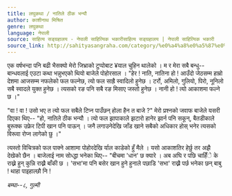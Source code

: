 ```yaml
---
title: लघुकथा / नातिले ठीक भन्यौ
author: काशीनाथ मिश्रित
genre: लघुकथा
language: नेपाली
source: साहित्य सङ्ग्रहालय - नेपाली साहित्यिक भकारीसाहित्य सङ्ग्रहालय | नेपाली साहित्यिक भकारी
source_link: http://sahityasangraha.com/category/%e0%a4%a8%e0%a5%87%e0%a4%aa%e0%a4%be%e0%a4%b2%e0%a5%80-%e0%a4%97%e0%a4%a6%e0%a5%8d%e0%a4%af/%e0%a4%b2%e0%a4%98%e0%a5%81%e0%a4%95%e0%a4%a5%e0%a4%be/
---
```


एक वर्षभन्दा पनि बढी भैसक्यो मेरो जिभ्राको टुप्पोबाट ¥याल चुहिन थालेको । म र मेरा सबै बन्धु--बान्धवलाई एउटा कथा भन्नुभएको थियो बाजेले पोहोरसाल । "हेर ! नाति, नातिना हो ! आउँदो जेठसम्म हाम्रो देशमा आजसम्म नफलेको फल फल्नेछ, त्यो फल साह्रै स्वादिलो हुनेछ । टर्रो, अमिलो, गुलियो, पिरो, नूनिलो सबै स्वादले युक्त हुनेछ । त्यसको रङ पनि सबै रङ मिसाए जस्तो हुनेछ । नानी हो ! त्यो आकाशमा फल्ने छ ।"

"वा ! वा ! उसो भए त त्यो फल सबैले टिप्न पाउँछन् होला हैन त बाजे ?" मेरो प्रश्नको जवाफ बाजेले यसरी दिएका थिए-- "हो, नातिले ठीक भन्यौ । त्यो फल झापाकाले झटारो हानेर झार्न पनि सकून्, बैतडीकाले बुरूक्क उफ्रेर टिपी खान पनि पाऊन् । जनै लगाउनेदेखि जाँड खाने सबैको अधिकार होस् भनेर त्यसको विरूवा रोप्न लागेको छु ।"

त्यस्तो विचित्रको फल पाक्ने आशामा पोहोरदेखि र्याल काडेको हुँ मैले । यसो आकाशतिर हेर्छु तर अझै देखेको छैन । बाजेलाई नाम सोध्द्धा भनेका थिए-- "बीचमा 'धान' छ क्यारे । अब अघि र पछि चाहिँे के राख्ने हुन् कुन्नि राख्नै बाँकी छ । 'सभा'मा पनि बसेर खान हुने हुनाले पछाडि 'सभा' राख्नै पर्छ भनेका छन् बाबु ! थाहा पाइहाल्छौ नि !

*बम्घा--८, गुल्मी*
